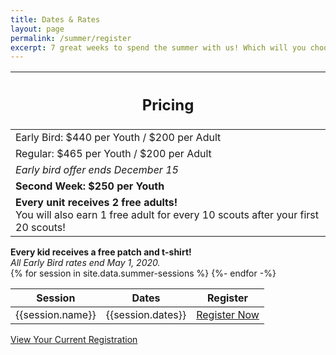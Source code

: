 ```yaml
---
title: Dates & Rates
layout: page
permalink: /summer/register
excerpt: 7 great weeks to spend the summer with us! Which will you choose?
---
```


<div class="row">
  <div class="col">
    <table class="table table-striped my-3 ">
      <thead class="text-center">
        <tr>
          <th scope="col"><h2 class="my-0">Pricing</h2></th>
        </tr>
      </thead>
      <tbody>
          <tr>
            <td>Early Bird: $440 per Youth / $200 per Adult</td>
          </tr>
          <tr>
            <td>Regular: $465 per Youth / $200 per Adult</td>
          </tr>
          <tr>
            <td><em>Early bird offer ends December 15</em></td>
          </tr>
          <tr>
            <td><strong>Second Week: $250 per Youth</strong></td>
          </tr>
          <tr>
            <td><strong>Every unit receives 2 free adults!</strong><br>You will also earn 1 free adult for every 10 scouts after your first 20 scouts!</td>
          </tr>
      </tbody>
    </table>
    <div class="text-center">
      <strong>Every kid receives a free patch and t-shirt!</strong><br>
      <em>All Early Bird rates end May 1, 2020.</em>
    </div>
  </div>
  <div class="col">
    <table class="table table-striped my-3 text-center">
      <thead>
        <tr>
          <th scope="col">Session</th>
          <th scope="col">Dates</th>
          <th scope="col">Register</th>
        </tr>
      </thead>
      <tbody>
      {% for session in site.data.summer-sessions %}
        <tr>
          <td>{{session.name}}</td>
          <td>{{session.dates}}</td>
          <td><a class="btn btn-primary btn-block" href="{{session.link}}" target="_blank">Register Now</a></td>
        </tr>
      {%- endfor -%}
      </tbody>
    </table>
    <div class="text-center">
      <a role="button" class="btn btn-primary btn-lg" href="https://colbsa.doubleknot.com/Rosters/logon.aspx?orgkey=541">View Your Current Registration</a>
    </div>
  </div>
</div>
